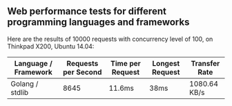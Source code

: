 ## Web performance tests for different programming languages and frameworks

Here are the results of 10000 requests with concurrency level of 100, on Thinkpad X200, Ubuntu 14.04:

Language / Framework   |  Requests per Second  |  Time per Request  |  Longest Request  |  Transfer Rate  |
-----------------------|-----------------------|--------------------|-------------------|-----------------|
Golang / stdlib        |  8645                 |  11.6ms            |  38ms             |   1080.64 KB/s  | 
